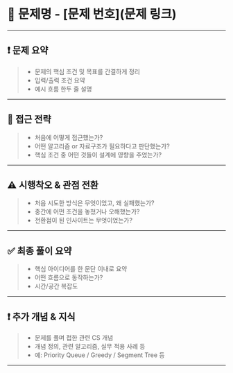 # 📘 문제명 - [문제 번호](문제 링크)

---

## ❗ 문제 요약
> - 문제의 핵심 조건 및 목표를 간결하게 정리
> - 입력/출력 조건 요약
> - 예시 흐름 한두 줄 설명

---

## 🧠 접근 전략
> - 처음에 어떻게 접근했는가?
> - 어떤 알고리즘 or 자료구조가 필요하다고 판단했는가?
> - 핵심 조건 중 어떤 것들이 설계에 영향을 주었는가?

---

## ⚠ 시행착오 & 관점 전환
> - 처음 시도한 방식은 무엇이었고, 왜 실패했는가?
> - 중간에 어떤 조건을 놓쳤거나 오해했는가?
> - 전환점이 된 인사이트는 무엇이었는가?

---

## ✅ 최종 풀이 요약
> - 핵심 아이디어를 한 문단 이내로 요약
> - 어떤 흐름으로 동작하는가?
> - 시간/공간 복잡도

---

## ❗ 추가 개념 & 지식
> - 문제를 풀며 접한 관련 CS 개념
> - 개념 정의, 관련 알고리즘, 실무 적용 사례 등
> - 예: Priority Queue / Greedy / Segment Tree 등

---